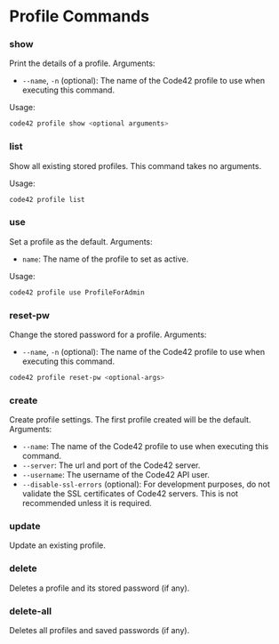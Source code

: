 # Profile Commands

### show
  
Print the details of a profile. Arguments:
* `--name`, `-n` (optional): The name of the Code42 profile to use when executing this command.

Usage:
```bash
code42 profile show <optional arguments>
```
  
### list

Show all existing stored profiles. This command takes no arguments.

Usage:
```bash
code42 profile list
```

### use

Set a profile as the default. Arguments:
* `name`: The name of the profile to set as active.

Usage:
```bash
code42 profile use ProfileForAdmin
```
  
### reset-pw

Change the stored password for a profile. Arguments:
* `--name`, `-n` (optional): The name of the Code42 profile to use when executing this command.

```bash
code42 profile reset-pw <optional-args>
```

### create

Create profile settings. The first profile created will be the default. Arguments:
* `--name`: The name of the Code42 profile to use when executing this command.
* `--server`: The url and port of the Code42 server.
* `--username`: The username of the Code42 API user.
* `--disable-ssl-errors` (optional): For development purposes, do not validate the SSL certificates of Code42 servers. 
This is not recommended unless it is required.


### update

Update an existing profile.

### delete

Deletes a profile and its stored password (if any).

### delete-all

Deletes all profiles and saved passwords (if any).
